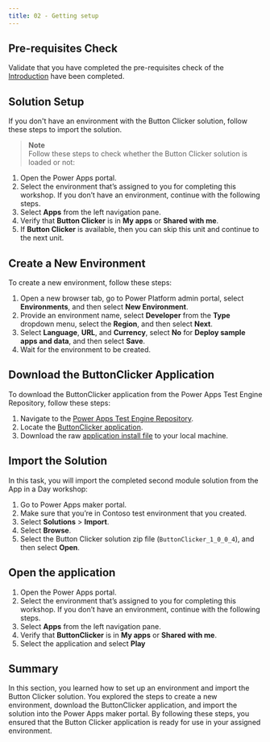 ```yaml
---
title: 02 - Getting setup
---
```


## Pre-requisites Check

Validate that you have completed the pre-requisites check of the [Introduction](01-introduction.md) have been completed.

## Solution Setup

If you don't have an environment with the Button Clicker solution, follow these steps to import the solution.

> **Note**  
> Follow these steps to check whether the Button Clicker solution is loaded or not:

1. Open the Power Apps portal.
2. Select the environment that’s assigned to you for completing this workshop. If you don’t have an environment, continue with the following steps.
3. Select **Apps** from the left navigation pane.
4. Verify that **Button Clicker** is in **My apps** or **Shared with me**.
5. If **Button Clicker** is available, then you can skip this unit and continue to the next unit.

## Create a New Environment

To create a new environment, follow these steps:

1. Open a new browser tab, go to Power Platform admin portal, select **Environments**, and then select **New Environment**.
2. Provide an environment name, select **Developer** from the **Type** dropdown menu, select the **Region**, and then select **Next**.
3. Select **Language**, **URL**, and **Currency**, select **No** for **Deploy sample apps and data**, and then select **Save**.
4. Wait for the environment to be created.

## Download the ButtonClicker Application

To download the ButtonClicker application from the Power Apps Test Engine Repository, follow these steps:

1. Navigate to the [Power Apps Test Engine Repository](https://github.com/microsoft/PowerApps-TestEngine).
2. Locate the [ButtonClicker application](https://github.com/microsoft/PowerApps-TestEngine/tree/main/samples/buttonclicker).
3. Download the raw [application install file](https://github.com/microsoft/PowerApps-TestEngine/blob/main/samples/buttonclicker/ButtonClicker_1_0_0_4.zip) to your local machine.

## Import the Solution

In this task, you will import the completed second module solution from the App in a Day workshop:

1. Go to Power Apps maker portal.
2. Make sure that you’re in Contoso test environment that you created.
3. Select **Solutions** > **Import**.
4. Select **Browse**.
5. Select the Button Clicker solution zip file (`ButtonClicker_1_0_0_4`), and then select **Open**.

## Open the application

1. Open the Power Apps portal.
2. Select the environment that’s assigned to you for completing this workshop. If you don’t have an environment, continue with the following steps.
3. Select **Apps** from the left navigation pane.
4. Verify that **ButtonClicker** is in **My apps** or **Shared with me**.
5. Select the application and select **Play**

## Summary

In this section, you learned how to set up an environment and import the Button Clicker solution. You explored the steps to create a new environment, download the ButtonClicker application, and import the solution into the Power Apps maker portal. By following these steps, you ensured that the Button Clicker application is ready for use in your assigned environment.
